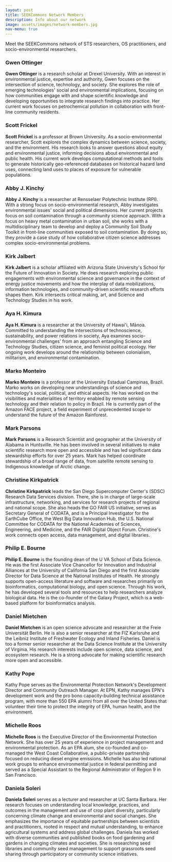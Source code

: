 ```yaml
---
layout: post
title: SEEKCommons Network Members
description: Info about our network
image: assets/images/network-members.jpg
nav-menu: true
---
```


Meet the SEEKCommons network of STS researchers, OS practitioners, and socio-environmental researchers. 

### Gwen Ottinger

**Gwen Ottinger** is a research scholar at Drexel University. With an interest in environmental justice, expertise and authority, Gwen focuses on the intersection of science, technology, and society. She explores the role of emerging technologies' social and environmental implications, focusing on how communities engage with and shape scientific knowledge and developing opportunities to integrate research findings into practice. Her current work focuses on petrochemical pollution in collaboration with front-line community residents. 

### Scott Frickel

**Scott Frickel** is a professor at Brown University. As a socio-environmental researcher, Scott explores the complex dynamics between science, society, and the environment. His research looks to answer questions about equity and environmental justice, informing decisions about environmental and public health. His current work develops computational methods and tools to generate historically geo-referenced databases on historical hazard land uses, connecting land uses to places of exposure for vulnerable populations.

### Abby J. Kinchy

**Abby J. Kinchy** is a researcher at Rensselaer Polytechnic Institute (RPI). With a strong focus on socio-environmental research, Abby investigates environmental issues' social and political dimensions. Her current projects focus on soil contamination through a community science approach. With a focus on heavy metal contamination in urban soil, she works with a multidisciplinary team to develop and deploy a Community Soil Study Toolkit in front-line communities exposed to soil contamination. By doing so, they provide a case study of how collaborative citizen science addresses complex socio-environmental problems.

### Kirk Jalbert

**Kirk Jalbert** is a scholar affiliated with Arizona State University's School for the Future of Innovation in Society. He does research exploring public engagements with environmental science and governance in the context of energy justice movements and how the interplay of data mobilizations, information technologies, and community-driven scientific research efforts shapes them. Kirk intersects critical making, art, and Science and Technology Studies in his work. 
  
### Aya H. Kimura

**Aya H. Kimura** is a researcher at the University of Hawai'i, Mānoa. Committed to understanding the intersections of technoscience, sustainability, and power relations in society, Aya examines socio-environmental challenges' from an approach entangling Science and Technology Studies, citizen science, and feminist political ecology. Her ongoing work develops around the relationship between colonialism, militarism, and environmental contamination.
  
### Marko Monteiro

**Marko Monteiro** is a professor at the University Estadual Campinas, Brazil. Marko works on developing new understandings of science and technology's social, political, and ethical aspects. He has worked on the visibilities and materialities of territory enabled by remote sensing technology and their relation to policy in Brazil. He is currently part of the Amazon FACE project, a field experiment of unprecedented scope to understand the future of the Amazon Rainforest.

### Mark Parsons

**Mark Parsons** is a Research Scientist and geographer at the University of Alabama in Huntsville. He has been involved in several initiatives to make scientific research more open and accessible and has led significant data stewardship efforts for over 25 years. Mark has helped coordinate stewardship of a broad range of data, from satellite remote sensing to Indigenous knowledge of Arctic change.

### Christine Kirkpatrick

**Christine Kirkpatrick** leads the San Diego Supercomputer Center's (SDSC) Research Data Services division. There, she is in charge of large-scale infrastructure, networking, and services for research projects of regional and national scope. She also heads the GO FAIR US initiative, serves as Secretary General of CODATA, and is a Principal Investigator for the EarthCube Office, the West Big Data Innovation Hub, the U.S. National Committee for CODATA for the National Academies of Sciences, Engineering, and Medicine, and the FAIR Digital Object Forum. Christine's work connects open access, data management, and digital libraries.

### Philip E. Bourne

**Philip E. Bourne** is the founding dean of the U VA School of Data Science. He was the first Associate Vice Chancellor for Innovation and Industrial Alliances at the University of California San Diego and the first Associate Director for Data Science at the National Institutes of Health. He strongly supports open-access literature and software and researches primarily on bioinformatics, computational biology, and open science. Through his work, he has developed several tools and resources to help researchers analyze biological data. He is the co-founder of the Galaxy Project, which is a web-based platform for bioinformatics analysis.

### Daniel Mietchen

**Daniel Mietchen** is an open science advocate and researcher at the Freie Universität Berlin. He is also a senior researcher at the FIZ Karlsruhe and the Leibniz Institute of Freshwater Ecology and Inland Fisheries. Daniel is too a former senior researcher at the Data Science Institute at the University of Virginia. His research interests include open science, data science, and ecosystem research. He is a strong advocate for making scientific research more open and accessible.

### Kathy Pope

Kathy Pope serves as the Environmental Protection Network's Development Director and Community Outreach Manager. At EPN, Kathy manages EPN's development work and the pro bono capacity-building technical assistance program, with more than 550 EPA alumni from all over the United States that volunteer their time to protect the integrity of EPA, human health, and the environment.

### Michelle Roos

**Michelle Roos** is the Executive Director of the Environmental Protection Network. She has over 25 years of experience in project management and environmental protection. As an EPA alum, she co-founded and co-managed the West Coast Collaborative, a public-private partnership focused on reducing diesel engine emissions. Michelle has also led national work groups to enhance environmental justice in federal permitting and served as a Special Assistant to the Regional Administrator of Region 9 in San Francisco. 

### Daniela Soleri

**Daniela Soleri** serves as a lecturer and researcher at UC Santa Barbara. Her research focuses on understanding local knowledge, practices, and outcomes in the management and use of crop plant diversity, particularly concerning climate change and environmental and social changes. She emphasizes the importance of equitable partnerships between scientists and practitioners, rooted in respect and mutual understanding, to enhance agricultural systems and address global challenges. Daniela has worked with diverse communities and published books on food gardening and gardens in changing climates and societies. She is researching seed libraries and community seed management to support grassroots seed sharing through participatory or community science initiatives.

